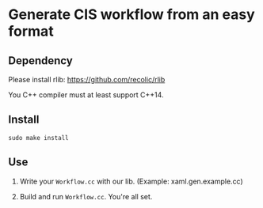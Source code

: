 # Generate CIS workflow from an easy format

## Dependency

Please install rlib: https://github.com/recolic/rlib

You C++ compiler must at least support C++14. 

## Install

```
sudo make install
```

## Use

1. Write your `Workflow.cc` with our lib. (Example: xaml.gen.example.cc) 

2. Build and run `Workflow.cc`. You're all set. 
